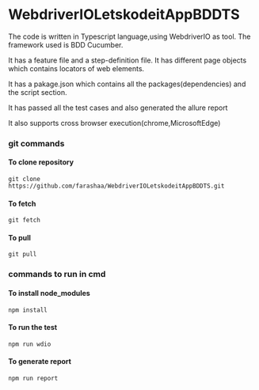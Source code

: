 # WebdriverIOLetskodeitAppBDDTS

<p> The code is written in Typescript language,using WebdriverIO as tool. The framework used is BDD Cucumber.</p>

<p>It has a feature file and a step-definition file. It has different page objects which contains locators of web elements.</p>

<p>It has a pakage.json which contains all the packages(dependencies) and the script section.</p>

<p>It has passed all the test cases and also generated the allure report</p>

<p>It also supports cross browser execution(chrome,MicrosoftEdge)</p>

### git commands


#### To clone repository
```
git clone https://github.com/farashaa/WebdriverIOLetskodeitAppBDDTS.git
```

#### To fetch
```
git fetch
```

#### To pull
```
git pull
```

### commands to run in cmd

#### To install node_modules
```
npm install
```

#### To run the test
```
npm run wdio
```

#### To generate report
```
npm run report
```
